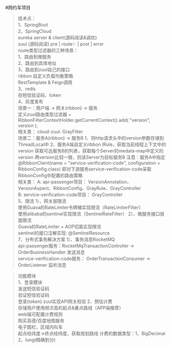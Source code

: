 #网约车项目  

> 技术点：  
1、SpringBoot  
2、SpringCloud   
    eureka server & client(源码阅读&调优)  
    zuul   (源码阅读)
      pre | route✨ | post | error  
      route类型过滤器的三种场景：  
      1、路由到微服务  
      2、路由到具体地址  
      3、路由到zuul自己的接口  
    ribbon 自定义负载均衡策略  
    RestTemplate & Feign调用  
3、redis   
    存短信验证码、token   
4、灰度发布   
   场景一：用户端 -> 网关(ribbon) -> 服务  
         定义zuul路由类型过滤器 +   RibbonFilterContextHolder.getCurrentContext().add( "version", version );  
         相关类：
              cloud-zuul: GrayFilter  
   场景二：服务A(ribbon) -> 服务B
         1、将http请求头中的version参数存储到ThreadLocal中
         2、服务A端自定义ribbon IRule，获取当前线程上下文中的version
            获取可达服务B的列表，获取每个Server的medata-map中定义的version
            两version比较一致，则该Server为目标服务B
         注意：服务A中指定@RibbonClient(name = "service-verification-code", configuration = RibbonConfig.class)
              即对下游服务service-verification-code采取RibbonConfig中配置的路由策略   
         相关类：
             A: api-passenger项目：  VersionAnnotation、VersionAspect、RibbonConfig、GrayRule、GrayController  
             B: service-verification-code项目：  GrayController  
5、限流
   1）、网关层限流  
          使用Guava的RateLimiter令牌桶实现限流（RateLimiterFilter）  
          使用alibaba的sentinel实现限流（SentinelRateFilter）
   2）、微服务接口层面限流  
           Guava的RateLimiter + AOP切面实现限流  
           sentinel的接口注解实现:  @SentinelResource  
7、分布式事务解决方案
  1）、事务消息RocketMQ   
    api-passenger服务：RocketMqTransactionController -> OrderBusinessHandler  发送消息  
    service-verification-code服务： OrderTransactionConsumer -> OrderListener 监听消息  


> 功能模块  
1、登录模块  
    发送短信验证码  
    验证短信验证码  
    登录(token)   zuul实现API网关校验
2、预估计费  
    存储用户使用频次高的起点&重点路线（APP端推荐）   
    web端可配置计费规则    
    购买高德/百度地图服务    
      电子围栏，区域内叫车   
      起点经纬度->终点经纬度，获取规划路线
      计费的数据类型：1、BigDecimal   2、long(精确到分)  
         
